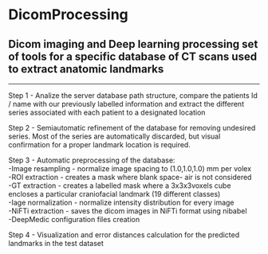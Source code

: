 # DicomProcessing
Dicom imaging and Deep learning processing set of tools for a specific database of CT scans used to extract anatomic landmarks
--

_______

Step 1 - Analize the server database path structure, compare the patients Id / name with our previously labelled information and extract the different series associated with each patient to a designated location

Step 2 - Semiautomatic refinement of the database for removing undesired series. Most of the series are automatically discarded, but visual confirmation for a proper landmark location is required.

Step 3 - Automatic preprocessing of the database:<br>
        -Image resampling   - normalize image spacing to (1.0,1.0,1.0) mm per volex<br>
        -ROI extraction     - creates a mask where blank space- air is not considered <br>
        -GT extraction      - creates a labelled mask where a 3x3x3voxels cube encloses a particular craniofacial landmark                                 (19 different classes)<br>
        -Iage normalization - normalize intensity distribution for every image<br>
        -NiFTi extraction   - saves the dicom images in NiFTi format using nibabel<br>
        -DeepMedic configuration files creation
        
Step 4 - Visualization and error distances calculation for the predicted landmarks in the test dataset
